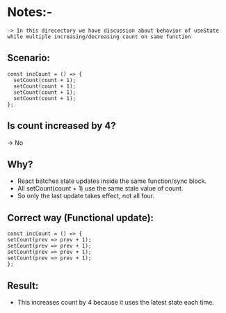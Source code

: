 # Notes:-

```
-> In this direcectory we have discussion about behavior of useState while multiple increasing/decreasing count on same function
```

## Scenario:

```
const incCount = () => {
  setCount(count + 1);
  setCount(count + 1);
  setCount(count + 1);
  setCount(count + 1);
};
```

## Is count increased by 4?

-> No

## Why?

- React batches state updates inside the same function/sync block.
- All setCount(count + 1) use the same stale value of count.
- So only the last update takes effect, not all four.

## Correct way (Functional update):

```
const incCount = () => {
setCount(prev => prev + 1);
setCount(prev => prev + 1);
setCount(prev => prev + 1);
setCount(prev => prev + 1);
};
```

## Result:

- This increases count by 4 because it uses the latest state each time.
